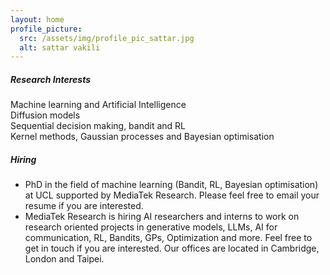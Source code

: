 ```yaml
---
layout: home
profile_picture:
  src: /assets/img/profile_pic_sattar.jpg
  alt: sattar vakili
---
```


<h5>Research Interests</h5>
<div>Machine learning and Artificial Intelligence</div>
<div>Diffusion models</div>
<div>
<div>Sequential decision making, bandit and RL</div>
<div>Kernel methods, Gaussian processes and Bayesian optimisation</div>
</div>
<div></div>
<div></div>
<h5>Hiring</h5>
<ul>
 	<li>PhD in the field of machine learning (Bandit, RL, Bayesian optimisation) at UCL supported by MediaTek Research. Please feel free to email your resume if you are interested.</li>
 	<li>MediaTek Research is hiring AI researchers and interns to work on research oriented projects in generative models, LLMs, AI for communication, RL, Bandits, GPs, Optimization and more. Feel free to get in touch if you are interested. Our offices are located in Cambridge, London and Taipei.</li>
</ul>
